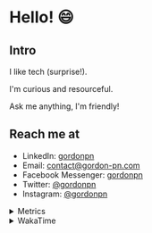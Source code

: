 # Hello! 😄

## Intro

I like tech (surprise!).

I'm curious and resourceful.

Ask me anything, I'm friendly!

## Reach me at

- LinkedIn: [gordonpn](https://www.linkedin.com/in/gordonpn/)
- Email: [contact@gordon-pn.com](mailto:contact@gordon-pn.com)
- Facebook Messenger: [gordonpn](https://www.messenger.com/t/Gordonpn)
- Twitter: [@gordonpn](https://twitter.com/Gordonpn)
- Instagram: [@gordonpn](https://www.instagram.com/gordonpn/)

<details>
  <summary>Metrics</summary>

  <img align="center" src="https://github.com/gordonpn/gordonpn/blob/master/github-metrics.svg" alt="GitHub Metrics">

</details>

<details>
  <summary>WakaTime</summary>

  <!--START_SECTION:waka-->
📊 **This Week I Spent My Time On** 

```text
💬 Programming Languages: 
Java                     4 hrs 8 mins        ████████████████████░░░░░   78.86 % 
Bash                     31 mins             ██░░░░░░░░░░░░░░░░░░░░░░░   09.95 % 
XML                      17 mins             █░░░░░░░░░░░░░░░░░░░░░░░░   05.59 % 
Ruby                     15 mins             █░░░░░░░░░░░░░░░░░░░░░░░░   05.04 % 
Makefile                 1 min               ░░░░░░░░░░░░░░░░░░░░░░░░░   00.50 % 

🔥 Editors: 
Intellijidea             4 hrs 43 mins       ███████████████████████░░   90.05 % 
VS Code                  31 mins             ██░░░░░░░░░░░░░░░░░░░░░░░   09.95 % 
```


 Last Updated on 11/03/2024 10:20:52 UTC
<!--END_SECTION:waka-->
</details>
